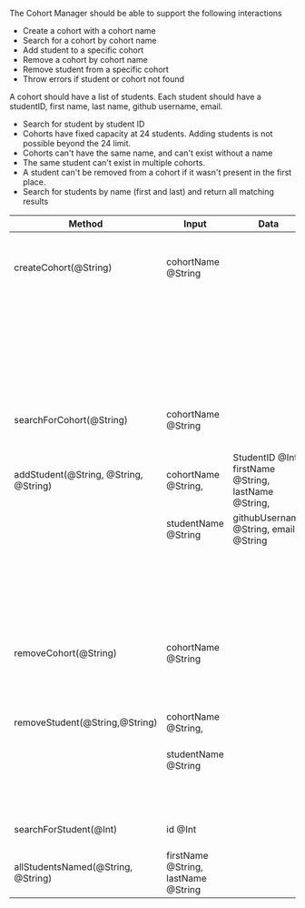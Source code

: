The Cohort Manager should be able to support the following interactions

- Create a cohort with a cohort name
- Search for a cohort by cohort name
- Add student to a specific cohort
- Remove a cohort by cohort name
- Remove student from a specific cohort
- Throw errors if student or cohort not found

A cohort should have a list of students. Each student should have a studentID, first name, last name, github username, email.

- Search for student by student ID
- Cohorts have fixed capacity at 24 students. Adding students is not possible beyond the 24 limit.
- Cohorts can't have the same name, and can't exist without a name
- The same student can't exist in multiple cohorts.
- A student can't be removed from a cohort if it wasn't present in the first place.
- Search for students by name (first and last) and return all matching results

| Method                                | Input                               | Data                                                  | Scenario                                                           | Output                                                                                                               |
|---------------------------------------|-------------------------------------|-------------------------------------------------------|--------------------------------------------------------------------|----------------------------------------------------------------------------------------------------------------------|
| createCohort(@String)                 | cohortName @String                  |                                                       | a cohort @Object will be created and added to cohortManager @Array | expect(createCohort(team1)).toEqual(team1: [])                                                                       |
|                                       |                                     |                                                       | tried to add a cohort where the name already exists                | expect(createCohort(team1)).toThrowError('Error: Cohort already Exists')                                             |
|                                       |                                     |                                                       | tried to add empty string as a name                                | expect(createCohort('')).toThrowError('Error: Empty string is not valid')                                            |
| searchForCohort(@String)              | cohortName @String                  |                                                       | search cohortManager array for the cohort with a matching name     | expect(searchForCohort(team1)).toEqual(team1: [])                                                                    |
| addStudent(@String, @String, @String) | cohortName @String,                 | StudentID @Int, firstName @String, lastName @String,  | a student will be added to a specified cohort                      | expect(addStudent(team1, Norik, Jan)).toEqual(team1: [Norik])                                                        |
|                                       | studentName @String                 | githubUsername @String, email @String                 |                                                                    |                                                                                                                      |
|                                       |                                     |                                                       | attempt to add 25th student                                        | expect(addStudent(team1, Norik)).toThrowError('Error: Cohort capacity of 24 reached')                                |
|                                       |                                     |                                                       | attempted to add student that exists elsewhere                     | expect(addStudent(team1, Norik, Jan)).toThrowError('Error: Student already Exists either in this or another cohort') |
| removeCohort(@String)                 | cohortName @String                  |                                                       | a cohort will be deleted from cohortManager                        | expect(removeCohort(team1)).toEqual(team1: [])                                                                       |
|                                       |                                     |                                                       | cohort not found                                                   | expect(removeCohort(team1)).toThrowError('Error: Cohort not found!')                                                 |
| removeStudent(@String,@String)        | cohortName @String,                 |                                                       | a student will be removed from a specific cohort                   | expect(removeStudent(Norik)).toEqual(Norik)                                                                          |
|                                       | studentName @String                 |                                                       |                                                                    |                                                                                                                      |
|                                       |                                     |                                                       | student not found in Cohort                                        | expect(removeStudent(Norik)).toThrowError('Error: Student not found in this Cohort!')                                |
| searchForStudent(@Int)                | id @Int                             |                                                       | a student with matching ID will be found                           | expect(searchForStudent(@Int)).toEqual(Student @Object)                                                              |
| allStudentsNamed(@String, @String)    | firstName @String, lastName @String |                                                       | a couple of students found from different cohorts                  | expect(allStudentsNamed(firstName, lastName)).toEqual([{Student1}, {Student2}])                                      |
